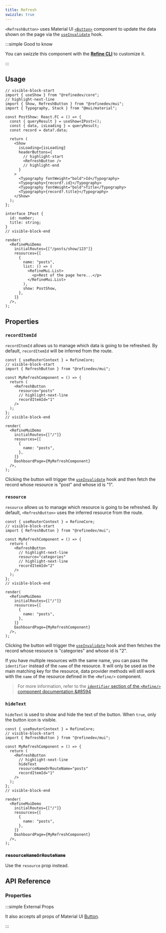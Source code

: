 ```yaml
---
title: Refresh
swizzle: true
---
```


`<RefreshButton>` uses Material UI [`<Button>`](https://mui.com/material-ui/react-button/) component to update the data shown on the page via the [`useInvalidate`][use-invalidate] hook.

:::simple Good to know

You can swizzle this component with the [**Refine CLI**](/docs/packages/list-of-packages) to customize it.

:::

## Usage

```tsx live url=http://localhost:3000/posts previewHeight=340px
// visible-block-start
import { useShow } from "@refinedev/core";
// highlight-next-line
import { Show, RefreshButton } from "@refinedev/mui";
import { Typography, Stack } from "@mui/material";

const PostShow: React.FC = () => {
  const { queryResult } = useShow<IPost>();
  const { data, isLoading } = queryResult;
  const record = data?.data;

  return (
    <Show
      isLoading={isLoading}
      headerButtons={
        // highlight-start
        <RefreshButton />
        // highlight-end
      }
    >
      <Typography fontWeight="bold">Id</Typography>
      <Typography>{record?.id}</Typography>
      <Typography fontWeight="bold">Title</Typography>
      <Typography>{record?.title}</Typography>
    </Show>
  );
};

interface IPost {
  id: number;
  title: string;
}
// visible-block-end

render(
  <RefineMuiDemo
    initialRoutes={["/posts/show/123"]}
    resources={[
      {
        name: "posts",
        list: () => (
          <RefineMui.List>
            <p>Rest of the page here...</p>
          </RefineMui.List>
        ),
        show: PostShow,
      },
    ]}
  />,
);
```

## Properties

### `recordItemId`

`recordItemId` allows us to manage which data is going to be refreshed. By default, `recordItemId` will be inferred from the route.

```tsx live disableScroll previewHeight=120px
const { useRouterContext } = RefineCore;
// visible-block-start
import { RefreshButton } from "@refinedev/mui";

const MyRefreshComponent = () => {
  return (
    <RefreshButton
      resource="posts"
      // highlight-next-line
      recordItemId="1"
    />
  );
};
// visible-block-end

render(
  <RefineMuiDemo
    initialRoutes={["/"]}
    resources={[
      {
        name: "posts",
      },
    ]}
    DashboardPage={MyRefreshComponent}
  />,
);
```

Clicking the button will trigger the [`useInvalidate`][use-invalidate] hook and then fetch the record whose resource is "post" and whose id is "1".

### `resource`

`resource` allows us to manage which resource is going to be refreshed. By default, `<RefreshButton>` uses the inferred resource from the route.

```tsx live disableScroll previewHeight=120px
const { useRouterContext } = RefineCore;
// visible-block-start
import { RefreshButton } from "@refinedev/mui";

const MyRefreshComponent = () => {
  return (
    <RefreshButton
      // highlight-next-line
      resource="categories"
      // highlight-next-line
      recordItemId="2"
    />
  );
};
// visible-block-end

render(
  <RefineMuiDemo
    initialRoutes={["/"]}
    resources={[
      {
        name: "posts",
      },
    ]}
    DashboardPage={MyRefreshComponent}
  />,
);
```

Clicking the button will trigger the [`useInvalidate`][use-invalidate] hook and then fetches the record whose resource is "categories" and whose id is "2".

If you have multiple resources with the same name, you can pass the `identifier` instead of the `name` of the resource. It will only be used as the main matching key for the resource, data provider methods will still work with the `name` of the resource defined in the `<Refine/>` component.

> For more information, refer to the [`identifier` section of the `<Refine/>` component documentation &#8594](/docs/core/refine-component#identifier)

### `hideText`

`hideText` is used to show and hide the text of the button. When `true`, only the button icon is visible.

```tsx live disableScroll previewHeight=120px
const { useRouterContext } = RefineCore;
// visible-block-start
import { RefreshButton } from "@refinedev/mui";

const MyRefreshComponent = () => {
  return (
    <RefreshButton
      // highlight-next-line
      hideText
      resourceNameOrRouteName="posts"
      recordItemId="1"
    />
  );
};
// visible-block-end

render(
  <RefineMuiDemo
    initialRoutes={["/"]}
    resources={[
      {
        name: "posts",
      },
    ]}
    DashboardPage={MyRefreshComponent}
  />,
);
```

### ~~`resourceNameOrRouteName`~~ <PropTag deprecated />

Use the `resource` prop instead.

## API Reference

### Properties

<PropsTable module="@refinedev/mui/RefreshButton" />

:::simple External Props

It also accepts all props of Material UI [Button](https://mui.com/material-ui/api/button/).

:::

[use-invalidate]: /docs/data/hooks/use-invalidate
